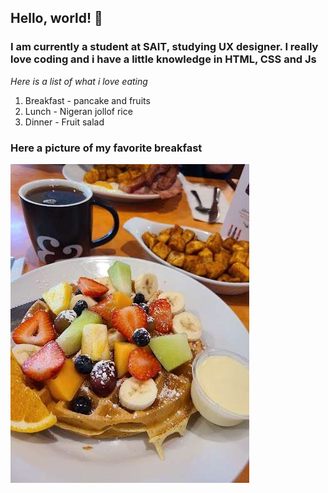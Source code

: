 ##  Hello, world! 👋
### I am currently a student at SAIT, studying UX designer. I really love coding and i have a little knowledge in HTML, CSS and Js

*Here is a list of what i love eating*
1. Breakfast - pancake and fruits
2. Lunch - Nigeran jollof rice
3. Dinner - Fruit salad

### Here a picture of my favorite breakfast
![image of my favourite breakfast](dr.JPG)